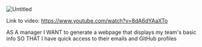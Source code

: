 ![Untitled](https://user-images.githubusercontent.com/79384523/120134954-d2bf3900-c194-11eb-8bf0-a983d23dbb15.png)

Link to video: https://www.youtube.com/watch?v=8dA6dYAaXTo

AS A manager
I WANT to generate a webpage that displays my team's basic info
SO THAT I have quick access to their emails and GitHub profiles
